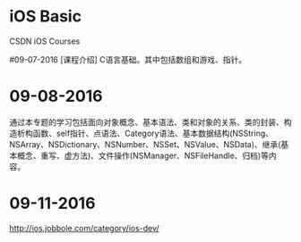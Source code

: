 # iOS Basic
CSDN iOS Courses

#09-07-2016
[课程介绍] 
C语言基础。其中包括数组和游戏、指针。

# 09-08-2016
通过本专题的学习包括面向对象概念、基本语法、类和对象的关系、类的封装、构造析构函数、self指针、点语法、Category语法、基本数据结构(NSString、NSArray、NSDictionary、NSNumber、NSSet、NSValue、NSData)、继承(基本概念、重写、虚方法)、文件操作(NSManager、NSFileHandle、归档)等内容。

# 09-11-2016

http://ios.jobbole.com/category/ios-dev/

